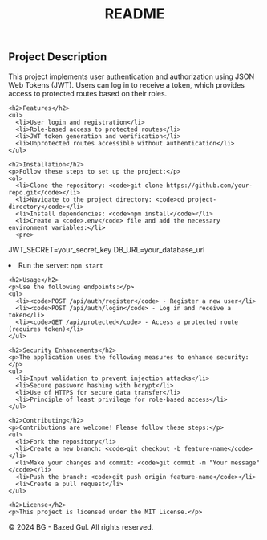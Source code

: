 <!DOCTYPE html>
<html lang="en">
<head>
  <meta charset="UTF-8">
  <meta name="viewport" content="width=device-width, initial-scale=1.0">
  <title>README</title
</head>
<body>
  <header>
    <h1>README</h1>
  </header>
  <section>
    <h2>Project Description</h2>
    <p>This project implements user authentication and authorization using JSON Web Tokens (JWT). Users can log in to receive a token, which provides access to protected routes based on their roles.</p>

    <h2>Features</h2>
    <ul>
      <li>User login and registration</li>
      <li>Role-based access to protected routes</li>
      <li>JWT token generation and verification</li>
      <li>Unprotected routes accessible without authentication</li>
    </ul>

    <h2>Installation</h2>
    <p>Follow these steps to set up the project:</p>
    <ol>
      <li>Clone the repository: <code>git clone https://github.com/your-repo.git</code></li>
      <li>Navigate to the project directory: <code>cd project-directory</code></li>
      <li>Install dependencies: <code>npm install</code></li>
      <li>Create a <code>.env</code> file and add the necessary environment variables:</li>
      <pre>
JWT_SECRET=your_secret_key
DB_URL=your_database_url
      </pre>
      <li>Run the server: <code>npm start</code></li>
    </ol>

    <h2>Usage</h2>
    <p>Use the following endpoints:</p>
    <ul>
      <li><code>POST /api/auth/register</code> - Register a new user</li>
      <li><code>POST /api/auth/login</code> - Log in and receive a token</li>
      <li><code>GET /api/protected</code> - Access a protected route (requires token)</li>
    </ul>

    <h2>Security Enhancements</h2>
    <p>The application uses the following measures to enhance security:</p>
    <ul>
      <li>Input validation to prevent injection attacks</li>
      <li>Secure password hashing with bcrypt</li>
      <li>Use of HTTPS for secure data transfer</li>
      <li>Principle of least privilege for role-based access</li>
    </ul>

    <h2>Contributing</h2>
    <p>Contributions are welcome! Please follow these steps:</p>
    <ul>
      <li>Fork the repository</li>
      <li>Create a new branch: <code>git checkout -b feature-name</code></li>
      <li>Make your changes and commit: <code>git commit -m "Your message"</code></li>
      <li>Push the branch: <code>git push origin feature-name</code></li>
      <li>Create a pull request</li>
    </ul>

    <h2>License</h2>
    <p>This project is licensed under the MIT License.</p>
  </section>
  <footer>
    <p>&copy; 2024 BG - Bazed Gul. All rights reserved.</p>
  </footer>
</body>
</html>
